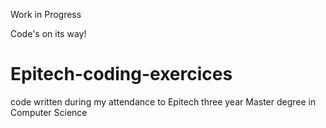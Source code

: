 Work in Progress

Code's on its way!

# Epitech-coding-exercices
code written during my attendance to Epitech three year Master degree in Computer Science
